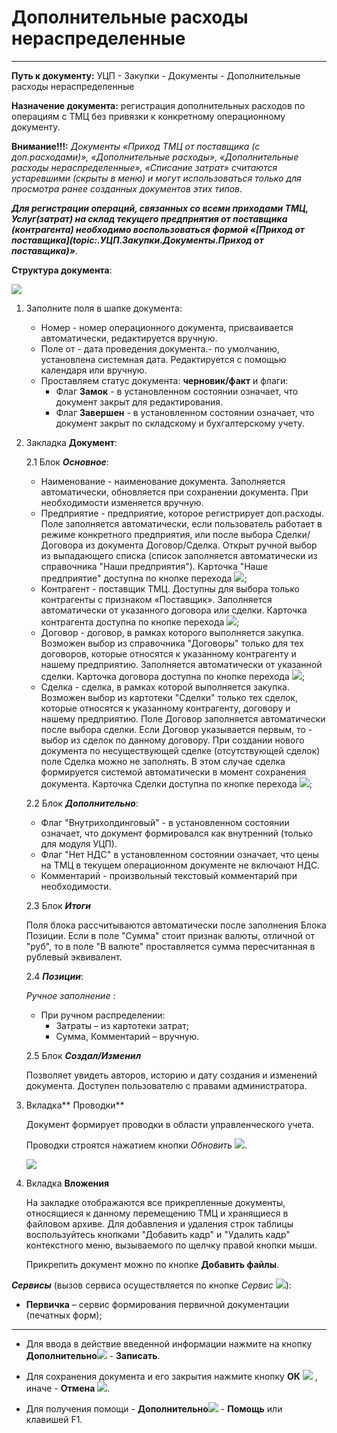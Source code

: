 ﻿# Дополнительные расходы нераспределенные
_ _ _ _ _

**Путь к документу:** УЦП - Закупки - Документы - Дополнительные расходы нераспределенные

**Назначение документа:** регистрация дополнительных расходов по операциям с ТМЦ без привязки к конкретному операционному документу.

**Внимание!!!:** *Документы «Приход ТМЦ от поставщика (с доп.расходами)», «Дополнительные расходы», «Дополнительные расходы нераспределенные», «Списание затрат» считаются устаревшими (скрыты в меню) и могут использоваться только для просмотра ранее созданных документов этих типов*.

***Для регистрации операций, связанных со всеми приходами ТМЦ, Услуг(затрат) на склад текущего предприятия от поставщика (контрагента) необходимо воспользоваться  формой «[Приход от поставщика](topic:.УЦП.Закупки.Документы.Приход от поставщика)»***.


**Структура документа**:

![](topic:.УЦП.AddFiles.Screenshot_2541.jpg)


1. Заполните поля в шапке документа:
    * Номер - номер операционного документа, присваивается автоматически, редактируется вручную.
    * Поле от - дата проведения документа.- по умолчанию, установлена системная дата. Редактируется с помощью календаря или вручную.
    * Проставляем статус документа: **черновик/факт** и флаги:
        * Флаг **Замок** - в установленном состоянии означает, что документ закрыт для редактирования. 
        * Флаг **Завершен** - в установленном состоянии означает, что документ закрыт по складскому и бухгалтерскому учету. 

2. Закладка **Документ**: 

    2.1 Блок ***Основное***:

    * Наименование - наименование документа. Заполняется автоматически, обновляется при сохранении документа. При необходимости изменяется вручную.
    * Предприятие - предприятие, которое регистрирует доп.расходы. Поле заполняется автоматически, если пользователь работает в режиме конкретного предприятия, или после выбора Сделки/ Договора из документа Договор/Сделка. Открыт ручной выбор из выпадающего списка (список заполняется автоматически из справочника "Наши предприятия"). Карточка "Наше предприятие" доступна по кнопке перехода ![](topic:SCM.AddFiles.Buttons.Btn_go.png);
    * Контрагент - поставщик ТМЦ. Доступны для выбора только контрагенты с признаком «Поставщик». Заполняется автоматически от указанного договора или сделки. Карточка контрагента доступна по кнопке перехода ![](topic:Com.AddFiles.Buttons.Btn_go.png);
    * Договор - договор, в рамках которого выполняется закупка. Возможен выбор из справочника "Договоры" только для тех договоров, которые относятся к указанному контрагенту и нашему предприятию. Заполняется автоматически от указанной сделки. Карточка договора доступна по кнопке перехода ![](topic:SCM.AddFiles.Buttons.Btn_go.png);
    * Сделка - сделка, в рамках которой выполняется закупка. Возможен выбор из картотеки "Сделки" только тех сделок, которые относятся к указанному контрагенту, договору и нашему предприятию.  Поле Договор заполняется автоматически после выбора сделки. Если Договор указывается первым, то - выбор из сделок по данному договору.  При создании нового документа по несуществующей сделке (отсутствующей сделок) поле Сделка можно не заполнять. В этом случае сделка формируется системой автоматически в момент сохранения документа.  Карточка Сделки доступна по кнопке перехода ![](topic:SCM.AddFiles.Buttons.Btn_go.png);

    2.2 Блок ***Дополнительно***:

    <!---* Флаг "*Передан в бухгалтерию*" в установленном состоянии означает, что по документу сформированы проводки в модуле "УиФ". Устанавливается автоматически при передаче. При необходимости устанавливается или снимается вручную;
    * Флаг "*Передавать в бухгалтерию*" в установленном состоянии означает, что документ готов для передачи в "УиФ" с целью формирования проводок по Бухучету. Устанавливается автоматически при создании документа. Снимается автоматически при передаче документа в УиФ. При необходимости устанавливается или снимается вручную;
    --->
    * Флаг "Внутрихолдинговый" - в установленном состоянии означает, что документ формировался как внутренний (только для модуля УЦП).
    <!---Документы с данным признаком не передаются в модуль УиФ;
    --->
    * Флаг "Нет НДС" в установленном состоянии означает, что цены на ТМЦ в текущем операционном документе не включают НДС.
    * Комментарий - произвольный текстовый комментарий при необходимости.

    2.3 Блок ***Итоги***

    Поля блока рассчитываются автоматически после заполнения Блока Позиции. Если в поле "Сумма" стоит признак валюты, отличной от "руб", то в
    поле "В валюте" проставляется сумма пересчитанная в рублевый эквивалент.

    2.4 ***Позиции***:

    *Ручное заполнение :*
    * При ручном распределении:
        * Затраты – из картотеки затрат;
        * Сумма, Комментарий – вручную.

    2.5 Блок ***Создал/Изменил***

    Позволяет увидеть авторов, историю и дату создания и изменений документа. Доступен пользователю с правами администратора.

3. Вкладка** Проводки**

    Документ формирует проводки в области управленческого учета.

    Проводки строятся нажатием кнопки *Обновить* ![](topic:.УЦП.AddFiles.Btn_Refresh.png).

    ![](topic:.УЦП.AddFiles.Screenshot_2542.jpg)

4. Вкладка **Вложения**

    На закладке отображаются все прикрепленные документы, относящиеся к данному перемещению ТМЦ и хранящиеся в файловом архиве.
    Для добавления и удаления строк таблицы воспользуйтесь кнопками "Добавить кадр" и "Удалить кадр" контекстного меню, вызываемого по щелчку правой кнопки мыши.

    Прикрепить документ можно по кнопке **Добавить файлы**.


***Сервисы*** (вызов сервиса осуществляется по кнопке *Сервис* ![](topic:Com.AddFiles.Buttons.Btn_Services.png)):

* **Первичка** – сервис формирования первичной документации (печатных форм);

_______________

* Для ввода в действие введенной информации нажмите на кнопку **Дополнительно**![](topic:Com.AddFiles.Buttons.Btn_OK.png) - **Записать**.

* Для сохранения документа и его закрытия нажмите кнопку **ОК** ![](topic:Com.AddFiles.Buttons.Btn_Ok_grey.png) , иначе - **Отмена** ![](topic:Com.AddFiles.Buttons.BtnCloseCancel.png).

* Для получения помощи - **Дополнительно**![](topic:Com.AddFiles.Buttons.Btn_OK.png) - **Помощь** или клавишей F1.





